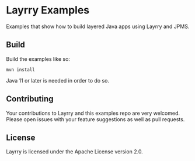 # Layrry Examples

Examples that show how to build layered Java apps using Layrry and JPMS.

## Build

Build the examples like so:

```
mvn install
```

Java 11 or later is needed in order to do so.

## Contributing

Your contributions to Layrry and this examples repo are very welcomed.
Please open issues with your feature suggestions as well as pull requests.

## License

Layrry is licensed under the Apache License version 2.0.
